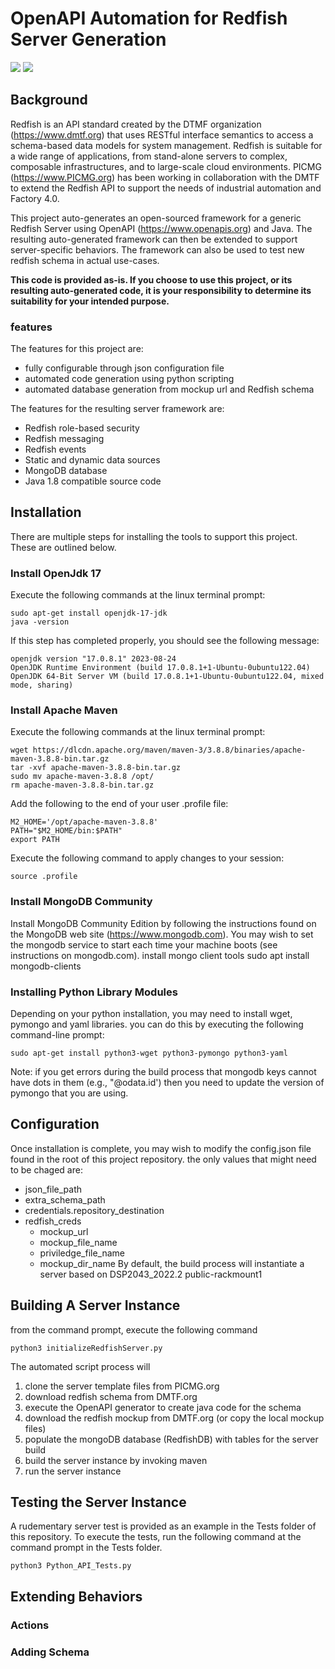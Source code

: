 # OpenAPI Automation for Redfish Server Generation

<img src=" 	https://img.shields.io/badge/Ubuntu-E95420?style=for-the-badge&logo=ubuntu&logoColor=white" />   <img src="https://img.shields.io/badge/MongoDB-4EA94B?style=for-the-badge&logo=mongodb&logoColor=white"/>

## Background
Redfish is an API standard created by the DTMF organization (https://www.dmtf.org) that uses RESTful interface semantics to access a schema-based data models
for system management. Redfish is suitable for a wide range of applications, from stand-alone servers to complex, composable infrastructures, and to large-scale cloud environments. PICMG (https://www.PICMG.org) has been working in collaboration with the DMTF to extend the Redfish API to support the needs of industrial automation and Factory 4.0.  

This project auto-generates an open-sourced framework for a generic Redfish Server using OpenAPI (https://www.openapis.org) and Java. The resulting auto-generated framework can then be extended to support server-specific behaviors.  The framework can also be used to test new redfish schema in actual use-cases. 

**This code is provided as-is.  If you choose to use this project, or its resulting auto-generated code, it is your responsibility to determine its suitability for your intended purpose.**

### features
The features for this project are:
* fully configurable through json configuration file
* automated code generation using python scripting
* automated database generation from mockup url and Redfish schema

The features for the resulting server framework are:
* Redfish role-based security
* Redfish messaging
* Redfish events
* Static and dynamic data sources
* MongoDB database
* Java 1.8 compatible source code

## Installation
There are multiple steps for installing the tools to support this project.  These are outlined below.
### Install OpenJdk 17
Execute the following commands at the linux terminal prompt:
```
sudo apt-get install openjdk-17-jdk
java -version
```
If this step has completed properly, you should see the following message:
```
openjdk version "17.0.8.1" 2023-08-24
OpenJDK Runtime Environment (build 17.0.8.1+1-Ubuntu-0ubuntu122.04)
OpenJDK 64-Bit Server VM (build 17.0.8.1+1-Ubuntu-0ubuntu122.04, mixed mode, sharing)
```
### Install Apache Maven
Execute the following commands at the linux terminal prompt:
```
wget https://dlcdn.apache.org/maven/maven-3/3.8.8/binaries/apache-maven-3.8.8-bin.tar.gz
tar -xvf apache-maven-3.8.8-bin.tar.gz
sudo mv apache-maven-3.8.8 /opt/
rm apache-maven-3.8.8-bin.tar.gz
```
Add the following to the end of your user .profile file:
```
M2_HOME='/opt/apache-maven-3.8.8'
PATH="$M2_HOME/bin:$PATH"
export PATH
```
Execute the following command to apply changes to your session:
```
source .profile
```
### Install MongoDB Community
Install MongoDB Community Edition by following the instructions found on the MongoDB web site (https://www.mongodb.com).
You may wish to set the mongodb service to start each time your machine boots (see instructions on mongodb.com).
install mongo client tools
sudo apt install mongodb-clients

### Installing Python Library Modules
Depending on your python installation, you may need to install wget, pymongo and yaml libraries.  you can do this by executing the following command-line prompt:
```
sudo apt-get install python3-wget python3-pymongo python3-yaml
```
Note: if you get errors during the build process that mongodb keys cannot have dots in them (e.g., "@odata.id') then you need to update the version of pymongo that you are using. 

## Configuration
Once installation is complete, you may wish to modify the config.json file found in the root of this project repository.  the only values that might need to be chaged are:
* json_file_path
* extra_schema_path
* credentials.repository_destination
* redfish_creds
    * mockup_url
    * mockup_file_name
    * priviledge_file_name
    * mockup_dir_name
By default, the build process will instantiate a server based on DSP2043_2022.2 public-rackmount1

## Building A Server Instance
from the command prompt, execute the following command
```
python3 initializeRedfishServer.py
```
The automated script process will
1. clone the server template files from PICMG.org
2. download redfish schema from DMTF.org
3. execute the OpenAPI generator to create java code for the schema
4. download the redfish mockup from DMTF.org (or copy the local mockup files)
5. populate the mongoDB database (RedfishDB) with tables for the server build
6. build the server instance by invoking maven
7. run the server instance

## Testing the Server Instance
A rudementary server test is provided as an example in the Tests folder of this repository.  To execute the tests, run the following command at the command prompt in the Tests folder.
```
python3 Python_API_Tests.py
```

## Extending Behaviors

### Actions

### Adding Schema
